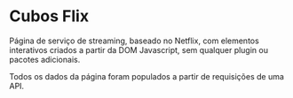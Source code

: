 # Cubos Flix
Página de serviço de streaming, baseado no Netflix, com elementos interativos criados a partir da DOM Javascript, sem qualquer plugin ou pacotes adicionais.

Todos os dados da página foram populados a partir de requisições de uma API.
